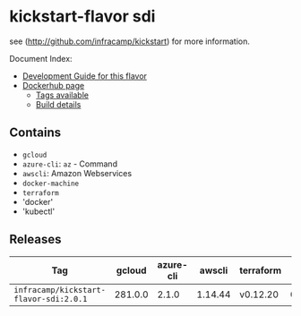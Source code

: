 
# kickstart-flavor sdi 

see (http://github.com/infracamp/kickstart) for more information.

Document Index:

- [Development Guide for this flavor](BUILD_README.md)
- [Dockerhub page](https://hub.docker.com/r/infracamp/kickstart-flavor-sdi/)
    - [Tags available](https://hub.docker.com/r/infracamp/kickstart-flavor-sdi/tags/)
    - [Build details](https://hub.docker.com/r/infracamp/kickstart-flavor-sdi/builds/)


## Contains

- `gcloud`
- `azure-cli`: `az` - Command
- `awscli`: Amazon Webservices
- `docker-machine`
- `terraform`
- 'docker'
- 'kubectl'

## Releases

| Tag                                     | gcloud      | azure-cli | awscli    | terraform | date      |
|-----------------------------------------|-------------|-----------|-----------|-----------|-----------|
| `infracamp/kickstart-flavor-sdi:2.0.1`  | 281.0.0     | 2.1.0     | 1.14.44   | v0.12.20  | 02/2020   |